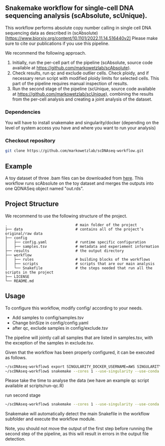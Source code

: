 ## Snakemake workflow for single-cell DNA sequencing analysis (scAbsolute, scUnique).

This workflow performs absolute copy number calling in single cell DNA sequencing data as described in (scAbsolute)[https://www.biorxiv.org/content/10.1101/2022.11.14.516440v2]
Please make sure to cite our publications if you use this pipeline.

We recommend the following approach.
1. Initially, run the per-cell part of the pipeline (scAbsolute, source code available at
   https://github.com/markowetzlab/scAbsolute).
2. Check results, run qc and exclude outlier cells. Check ploidy, and if necessary rerun script with modified ploidy limits for selected cells. This part of the pipeline requires manual inspection of results.
3. Run the second stage of the pipeline (scUnique, source code available at https://github.com/markowetzlab/scUnique), combining the results from the per-cell analysis and creating a joint analysis of the dataset.

### Dependencies
You will have to install snakemake and singularity/docker (depending on the level of system access you have and where you want to run your analysis)

### Checkout repository

```bash
git clone https://github.com/markowetzlab/scDNAseq-workflow.git
```

## Example
A toy dataset of three .bam files can be downloaded from [here](https://drive.google.com/drive/folders/1402zegR4H7tWFluc2el9lyUr9H8rMXX6?usp=sharing). This workflow runs scAbsolute on the toy dataset and merges the outputs into one QDNASeq object named "out.rds".

## Project Structure
We recommend to use the following structure of the project.

    .                               # main folder of the project
    ├── data                        # contains all of the project’s original/raw data
    ├── config                    
    │   ├── config.yaml             # runtime specific configuration
    │   ├── samples.tsv             # metadata and experiement information
    ├── results                     # the output directory
    ├── workflow                    
    │   ├── rules                   # building blocks of the workflows
    │   ├── scripts                 # scripts that are our main analysis
    │   └── Snakefile               # the steps needed that run all the scripts in the project
    ├── LICENSE
    └── README.md



## Usage

To configure this workflow, modify config/ according to your needs.
* Add samples to config/samples.tsv
* Change binSize in config/config.yaml
* after qc, exclude samples in config/exclude.tsv

The pipeline will jointly call all samples that are listed in samples.tsv, with the exception of the samples in exclude.tsv.

Given that the workflow has been properly configured, it can be executed as follows.

```bash
~/scDNAseq-workflow$ export SINGULARITY_DOCKER_USERNAME=AWS SINGULARITY_DOCKER_PASSWORD=$(aws ecr get-login-password)
~/scDNAseq-workflow$ snakemake --cores 1 --use-singularity --use-conda results/scale/500/predict/out.rds
```
Please take the time to analyse the data (we have an example qc script available at scripts/run-qc.R)

run second stage
```bash
~/scDNAseq-workflow$ snakemake --cores 1 --use-singularity --use-conda results/scale/500/predict/out.rds
```

Snakemake will automatically detect the main Snakefile in the workflow subfolder and execute the workflow module.

Note, you should not move the output of the first step before running the second step of the pipeline, as this will result in errors in the output file detection.

